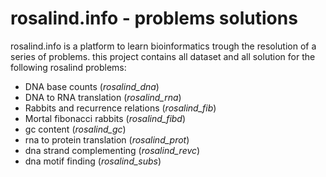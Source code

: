 # rosalind.info - problems solutions

rosalind.info is a platform to learn bioinformatics trough the resolution of a series of problems.
this project contains all dataset and all solution for the following
rosalind problems:

* DNA base counts (*rosalind_dna*)
* DNA to RNA translation (*rosalind_rna*)
* Rabbits and recurrence relations (*rosalind_fib*)
* Mortal fibonacci rabbits (*rosalind_fibd*)
* gc content (*rosalind_gc*)
* rna to protein translation (*rosalind_prot*)
* dna strand complementing (*rosalind_revc*)
* dna motif finding (*rosalind_subs*)
